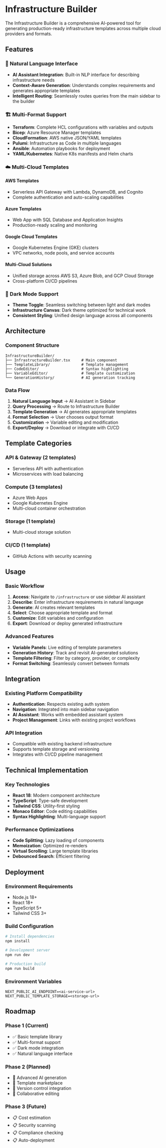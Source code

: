 # Infrastructure Builder

The Infrastructure Builder is a comprehensive AI-powered tool for generating production-ready infrastructure templates across multiple cloud providers and formats.

## Features

### 🤖 Natural Language Interface
- **AI Assistant Integration**: Built-in NLP interface for describing infrastructure needs
- **Context-Aware Generation**: Understands complex requirements and generates appropriate templates
- **Intelligent Routing**: Seamlessly routes queries from the main sidebar to the builder

### 🏗️ Multi-Format Support
- **Terraform**: Complete HCL configurations with variables and outputs
- **Bicep**: Azure Resource Manager templates
- **CloudFormation**: AWS native JSON/YAML templates  
- **Pulumi**: Infrastructure as Code in multiple languages
- **Ansible**: Automation playbooks for deployment
- **YAML/Kubernetes**: Native K8s manifests and Helm charts

### ☁️ Multi-Cloud Templates

#### AWS Templates
- Serverless API Gateway with Lambda, DynamoDB, and Cognito
- Complete authentication and auto-scaling capabilities

#### Azure Templates  
- Web App with SQL Database and Application Insights
- Production-ready scaling and monitoring

#### Google Cloud Templates
- Google Kubernetes Engine (GKE) clusters
- VPC networks, node pools, and service accounts

#### Multi-Cloud Solutions
- Unified storage across AWS S3, Azure Blob, and GCP Cloud Storage
- Cross-platform CI/CD pipelines

### 🎨 Dark Mode Support
- **Theme Toggle**: Seamless switching between light and dark modes
- **Infrastructure Canvas**: Dark theme optimized for technical work
- **Consistent Styling**: Unified design language across all components

## Architecture

### Component Structure
```
InfrastructureBuilder/
├── InfrastructureBuilder.tsx     # Main component
├── TemplateLibrary/              # Template management
├── CodeEditor/                   # Syntax highlighting
├── VariableEditor/               # Template customization
└── GenerationHistory/            # AI generation tracking
```

### Data Flow
1. **Natural Language Input** → AI Assistant in Sidebar
2. **Query Processing** → Route to Infrastructure Builder
3. **Template Generation** → AI generates appropriate templates
4. **Format Selection** → User chooses output format
5. **Customization** → Variable editing and modification
6. **Export/Deploy** → Download or integrate with CI/CD

## Template Categories

### API & Gateway (2 templates)
- Serverless API with authentication
- Microservices with load balancing

### Compute (3 templates)  
- Azure Web Apps
- Google Kubernetes Engine
- Multi-cloud container orchestration

### Storage (1 template)
- Multi-cloud storage solution

### CI/CD (1 template)
- GitHub Actions with security scanning

## Usage

### Basic Workflow
1. **Access**: Navigate to `/infrastructure` or use sidebar AI assistant
2. **Describe**: Enter infrastructure requirements in natural language
3. **Generate**: AI creates relevant templates
4. **Select**: Choose appropriate template and format
5. **Customize**: Edit variables and configuration
6. **Export**: Download or deploy generated infrastructure

### Advanced Features
- **Variable Panels**: Live editing of template parameters
- **Generation History**: Track and revisit AI-generated solutions
- **Template Filtering**: Filter by category, provider, or complexity
- **Format Switching**: Seamlessly convert between formats

## Integration

### Existing Platform Compatibility
- **Authentication**: Respects existing auth system
- **Navigation**: Integrated into main sidebar navigation
- **AI Assistant**: Works with embedded assistant system
- **Project Management**: Links with existing project workflows

### API Integration
- Compatible with existing backend infrastructure
- Supports template storage and versioning
- Integrates with CI/CD pipeline management

## Technical Implementation

### Key Technologies
- **React 18**: Modern component architecture
- **TypeScript**: Type-safe development
- **Tailwind CSS**: Utility-first styling
- **Monaco Editor**: Code editing capabilities
- **Syntax Highlighting**: Multi-language support

### Performance Optimizations
- **Code Splitting**: Lazy loading of components
- **Memoization**: Optimized re-renders
- **Virtual Scrolling**: Large template libraries
- **Debounced Search**: Efficient filtering

## Deployment

### Environment Requirements
- Node.js 18+
- React 18+
- TypeScript 5+
- Tailwind CSS 3+

### Build Configuration
```bash
# Install dependencies
npm install

# Development server
npm run dev

# Production build
npm run build
```

### Environment Variables
```env
NEXT_PUBLIC_AI_ENDPOINT=<ai-service-url>
NEXT_PUBLIC_TEMPLATE_STORAGE=<storage-url>
```

## Roadmap

### Phase 1 (Current)
- ✅ Basic template library
- ✅ Multi-format support
- ✅ Dark mode integration
- ✅ Natural language interface

### Phase 2 (Planned)
- 🔄 Advanced AI generation
- 🔄 Template marketplace
- 🔄 Version control integration
- 🔄 Collaborative editing

### Phase 3 (Future)
- 📋 Cost estimation
- 📋 Security scanning
- 📋 Compliance checking
- 📋 Auto-deployment
